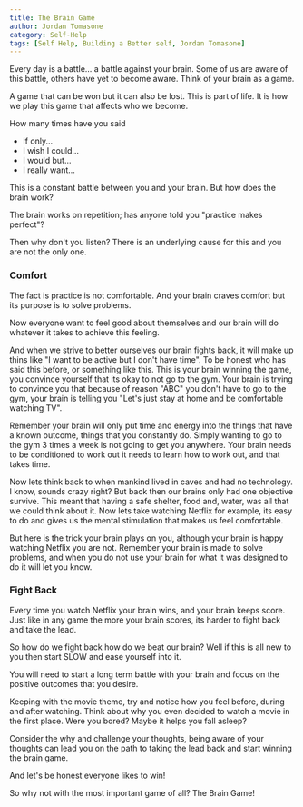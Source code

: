 ```yaml
---
title: The Brain Game
author: Jordan Tomasone
category: Self-Help
tags: [Self Help, Building a Better self, Jordan Tomasone]
---
```

Every day is a battle... a battle against your brain. Some of us are aware of this battle, others have yet to become aware. Think of your brain as a game.

A game that can be won but it can also be lost. This is part of life. It is how we play this game that affects who we become.

How many times have you said

* If only...
* I wish I could...
* I would but...
* I really want...

This is a constant battle between you and your brain. But how does the brain work?

The brain works on repetition; has anyone told you "practice makes perfect"?

Then why don't you listen? There is an underlying cause for this and you are not the only one.

### Comfort

The fact is practice is not comfortable. And your brain craves comfort but its purpose is to solve problems.

Now everyone want to feel good about themselves and our brain will do whatever it takes to achieve this feeling.

And when we strive to better ourselves our brain fights back, it will make up thins like "I want to be active but I don't have time". To be honest who has said this before, or something like this. This is your brain winning the game, you convince yourself that its okay to not go to the gym. Your brain is trying to convince you that because of reason "ABC" you don't have to go to the gym, your brain is telling you "Let's just stay at home and be comfortable watching TV".

Remember your brain will only put time and energy into the things that have a known outcome, things that you constantly do. Simply wanting to go to the gym 3 times a week is not going to get you anywhere. Your brain needs to be conditioned to work out it needs to learn how to work out, and that takes time.

Now lets think back to when mankind lived in caves and had no technology. I know, sounds crazy right? But back then our brains only had one objective survive. This meant that having a safe shelter, food and, water, was all that we could think about it. Now lets take watching Netflix for example, its easy to do and gives us the mental stimulation that makes us feel comfortable.

But here is the trick your brain plays on you, although your brain is happy watching Netflix you are not. Remember your brain is made to solve problems, and when you do not use your brain for what it was designed to do it will let you know.

### Fight Back

Every time you watch Netflix your brain wins, and your brain keeps score. Just like in any game the more your brain scores, its harder to fight back and take the lead.

So how do we fight back how do we beat our brain? Well if this is all new to you then start SLOW and ease yourself into it.

You will need to start a long term battle with your brain and focus on the positive outcomes that you desire.

Keeping with the movie theme, try and notice how you feel before, during and after watching. Think about why you even decided to watch a movie in the first place. Were you bored? Maybe it helps you fall asleep?

Consider the why and challenge your thoughts, being aware of your thoughts can lead you on the path to taking the lead back and start winning the brain game.

And let's be honest everyone likes to win!

So why not with the most important game of all? The Brain Game!
